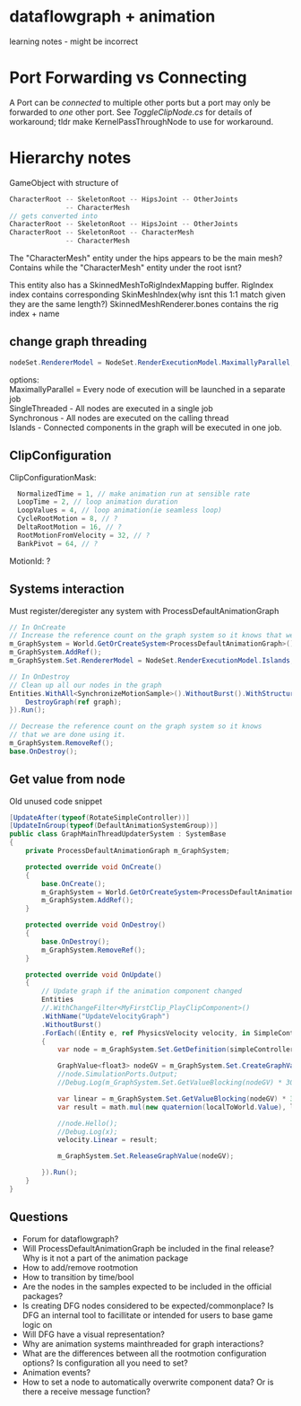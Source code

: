 
# dataflowgraph + animation
learning notes - might be incorrect

# Port Forwarding vs Connecting
A Port can be _connected_ to multiple other ports but a port may only be forwarded to _one_ other port. See _ToggleClipNode.cs_ for details of workaround; tldr make KernelPassThroughNode to use for workaround.

# Hierarchy notes

GameObject with structure of 
```csharp
CharacterRoot -- SkeletonRoot -- HipsJoint -- OtherJoints  
              -- CharacterMesh  
// gets converted into
CharacterRoot -- SkeletonRoot -- HipsJoint -- OtherJoints  
CharacterRoot -- SkeletonRoot -- CharacterMesh  
              -- CharacterMesh  
```
The "CharacterMesh" entity under the hips appears to be the main mesh? Contains
while the "CharacterMesh" entity under the root isnt? 

This entity also has a SkinnedMeshToRigIndexMapping buffer. RigIndex index contains corresponding SkinMeshIndex(why isnt this 1:1 match given they are the same length?)
SkinnedMeshRenderer.bones contains the rig index + name


## change graph threading
```csharp
nodeSet.RendererModel = NodeSet.RenderExecutionModel.MaximallyParallel;
```
options:    
  MaximallyParallel = Every node of execution will be launched in a separate job  
  SingleThreaded - All nodes are executed in a single job  
  Synchronous - All nodes are executed on the calling thread  
  Islands - Connected components in the graph will be executed in one job.  

## ClipConfiguration

ClipConfigurationMask:  
```csharp
  NormalizedTime = 1, // make animation run at sensible rate  
  LoopTime = 2, // loop animation duration  
  LoopValues = 4, // loop animation(ie seamless loop)  
  CycleRootMotion = 8, // ?  
  DeltaRootMotion = 16, // ?  
  RootMotionFromVelocity = 32, // ?    
  BankPivot = 64, // ?    
```
MotionId: ?

## Systems interaction

Must register/deregister any system with ProcessDefaultAnimationGraph
```csharp
// In OnCreate
// Increase the reference count on the graph system so it knows that we want to use it.
m_GraphSystem = World.GetOrCreateSystem<ProcessDefaultAnimationGraph>();
m_GraphSystem.AddRef();
m_GraphSystem.Set.RendererModel = NodeSet.RenderExecutionModel.Islands;

// In OnDestroy
// Clean up all our nodes in the graph
Entities.WithAll<SynchronizeMotionSample>().WithoutBurst().WithStructuralChanges().ForEach((Entity e, ref SynchronizeMotionGraphComponent graph) => {
    DestroyGraph(ref graph);
}).Run();

// Decrease the reference count on the graph system so it knows
// that we are done using it.
m_GraphSystem.RemoveRef();
base.OnDestroy();

```

## Get value from node

Old unused code snippet
```csharp
[UpdateAfter(typeof(RotateSimpleController))]
[UpdateInGroup(typeof(DefaultAnimationSystemGroup))]
public class GraphMainThreadUpdaterSystem : SystemBase
{
	private ProcessDefaultAnimationGraph m_GraphSystem;

	protected override void OnCreate()
	{
		base.OnCreate();
		m_GraphSystem = World.GetOrCreateSystem<ProcessDefaultAnimationGraph>();
		m_GraphSystem.AddRef();
	}

	protected override void OnDestroy()
	{
		base.OnDestroy();
		m_GraphSystem.RemoveRef();
	}

	protected override void OnUpdate()
	{
		// Update graph if the animation component changed
		Entities
		//.WithChangeFilter<MyFirstClip_PlayClipComponent>()
		.WithName("UpdateVelocityGraph")
		.WithoutBurst()
		.ForEach((Entity e, ref PhysicsVelocity velocity, in SimpleControllerData simpleControllerData, in LocalToWorld localToWorld) =>
		{
			var node = m_GraphSystem.Set.GetDefinition(simpleControllerData.PhysicsNodeHandle);

			GraphValue<float3> nodeGV = m_GraphSystem.Set.CreateGraphValue(simpleControllerData.PhysicsNodeHandle, PhysicsVelocityNode.KernelPorts.OuputDelta);
			//node.SimulationPorts.Output;
			//Debug.Log(m_GraphSystem.Set.GetValueBlocking(nodeGV) * 30);

			var linear = m_GraphSystem.Set.GetValueBlocking(nodeGV) * 30;
			var result = math.mul(new quaternion(localToWorld.Value), linear);

			//node.Hello();
			//Debug.Log(x);
			velocity.Linear = result;

			m_GraphSystem.Set.ReleaseGraphValue(nodeGV);

		}).Run();
	}
}
```


## Questions
* Forum for dataflowgraph?
* Will ProcessDefaultAnimationGraph be included in the final release? Why is it not a part of the animation package
* How to add/remove rootmotion
* How to transition by time/bool
* Are the nodes in the samples expected to be included in the official packages?
* Is creating DFG nodes considered to be expected/commonplace? Is DFG an internal tool to facillitate or intended for users to base game logic on
* Will DFG have a visual representation?
* Why are animation systems mainthreaded for graph interactions?
* What are the differences between all the rootmotion configuration options? Is configuration all you need to set?
* Animation events?
* How to set a node to automatically overwrite component data? Or is there a receive message function?
